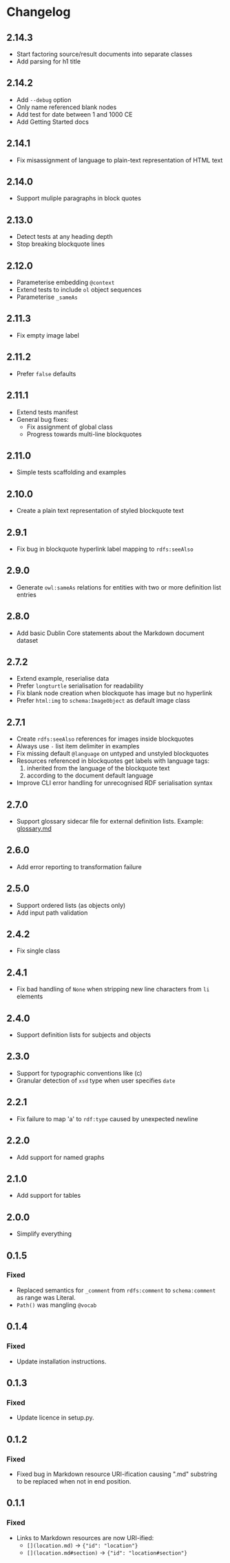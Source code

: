 # Changelog

## 2.14.3

- Start factoring source/result documents into separate classes
- Add parsing for h1 title

## 2.14.2

- Add `--debug` option
- Only name referenced blank nodes
- Add test for date between 1 and 1000 CE
- Add Getting Started docs

## 2.14.1

- Fix misassignment of language to plain-text representation of HTML text

## 2.14.0

- Support muliple paragraphs in block quotes

## 2.13.0

- Detect tests at any heading depth
- Stop breaking blockquote lines

## 2.12.0

- Parameterise embedding `@context`
- Extend tests to include `ol` object sequences
- Parameterise `_sameAs`

## 2.11.3

- Fix empty image label

## 2.11.2

- Prefer `false` defaults

## 2.11.1

- Extend tests manifest
- General bug fixes:
  - Fix assignment of global class
  - Progress towards multi-line blockquotes

## 2.11.0

- Simple tests scaffolding and examples

## 2.10.0

- Create a plain text representation of styled blockquote text

## 2.9.1

- Fix bug in blockquote hyperlink label mapping to `rdfs:seeAlso`

## 2.9.0

- Generate `owl:sameAs` relations for entities with two or more definition list entries

## 2.8.0

- Add basic Dublin Core statements about the Markdown document dataset

## 2.7.2

- Extend example, reserialise data
- Prefer `longturtle` serialisation for readability
- Fix blank node creation when blockquote has image but no hyperlink
- Prefer `html:img` to `schema:ImageObject` as default image class

## 2.7.1

- Create `rdfs:seeAlso` references for images inside blockquotes
- Always use `-` list item delimiter in examples
- Fix missing default `@language` on untyped and unstyled blockquotes
- Resources referenced in blockquotes get labels with language tags:
  1. inherited from the language of the blockquote text
  2. according to the document default language
- Improve CLI error handling for unrecognised RDF serialisation syntax

## 2.7.0

- Support glossary sidecar file for external definition lists.
  Example: [glossary.md](examples/features/glossary.md)

## 2.6.0

- Add error reporting to transformation failure

## 2.5.0

- Support ordered lists (as objects only)
- Add input path validation

## 2.4.2

- Fix single class

## 2.4.1

- Fix bad handling of `None` when stripping new line characters from `li` elements

## 2.4.0

- Support definition lists for subjects and objects

## 2.3.0

- Support for typographic conventions like (c)
- Granular detection of `xsd` type when user specifies `date`

## 2.2.1

- Fix failure to map 'a' to `rdf:type` caused by unexpected newline

## 2.2.0

- Add support for named graphs

## 2.1.0

- Add support for tables

## 2.0.0

- Simplify everything

## 0.1.5

### Fixed

- Replaced semantics for `_comment` from `rdfs:comment` to `schema:comment` as range was Literal.
- `Path()` was mangling `@vocab`

## 0.1.4

### Fixed

- Update installation instructions.

## 0.1.3

### Fixed

- Update licence in setup.py.

## 0.1.2

### Fixed

- Fixed bug in Markdown resource URI-ification causing ".md" substring to be replaced when not in end position.

## 0.1.1

### Fixed

- Links to Markdown resources are now URI-ified:
  - `[](location.md)` → `{"id": "location"}`
  - `[](location.md#section)` → `{"id": "location#section"}`
